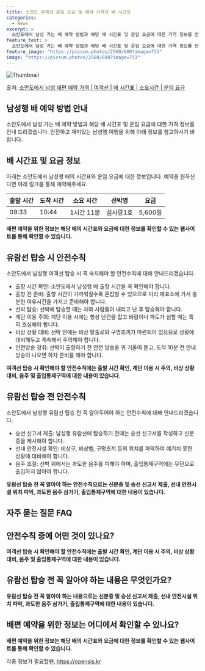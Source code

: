 ```yaml
---
title: 소안도 여객선 운임 요금 및 예약 가격과 배 시간표
categories:
  - News
excerpt: >
  소안도에서 남성 가는 배 예약 방법과 해당 배 시간표 및 운임 요금에 대한 가격 정보를 안내 드리겠습니다. 안전하고 재밋는 남성행 여행을 위해 아래 정보 참고하시기 바랍니다. 남성행 배편 예약하기 👈 클릭소안도에서 남성행 배 시간표출발 시간도착 시간소요 시간선박명요금09:3310:441시간 11분섬사랑1호5,600원남성행 배편 예약하기 👈 클릭소안도에서 남성행 여객선 탑승 시 이용수칙안전한 탑승을 위해 꼭 숙지해야 할 사항들이 있습니다. 1) 출항 시간 확인 소안도에서 남성행 배 출항 시간을 꼭 확인해야 합니다. 2) 출항 전 준비 배 출항 시간이 가까워질수록 혼잡할 수 있으므로 미리 매표소에 가서 충분한 여유시간을 가지고 준비해야 합니다. 3) 선박 탑승 선박에 탑승할 때는 차와 사람들이 내리고 난 후..
feature_text: >
  소안도에서 남성 가는 배 예약 방법과 해당 배 시간표 및 운임 요금에 대한 가격 정보를 안내 드리겠습니다. 안전하고 재밋는 남성행 여행을 위해 아래 정보 참고하시기 바랍니다. 남성행 배편 예약하기 👈 클릭소안도에서 남성행 배 시간표출발 시간도착 시간소요 시간선박명요금09:3310:441시간 11분섬사랑1호5,600원남성행 배편 예약하기 👈 클릭소안도에서 남성행 여객선 탑승 시 이용수칙안전한 탑승을 위해 꼭 숙지해야 할 사항들이 있습니다. 1) 출항 시간 확인 소안도에서 남성행 배 출항 시간을 꼭 확인해야 합니다. 2) 출항 전 준비 배 출항 시간이 가까워질수록 혼잡할 수 있으므로 미리 매표소에 가서 충분한 여유시간을 가지고 준비해야 합니다. 3) 선박 탑승 선박에 탑승할 때는 차와 사람들이 내리고 난 후..
feature_image: "https://picsum.photos/2560/600?image=733"
image: "https://picsum.photos/2560/600?image=733"
---
```


![Thumbnail](https://img1.daumcdn.net/thumb/R800x0/?scode=mtistory2&fname=https%3A%2F%2Fblog.kakaocdn.net%2Fdn%2FzVrFb%2FbtsHCPB4Jud%2F3Agou4uKW87Brskz9pImK1%2Fimg.webp)

<p>출처: <a href="https://opensis.kr/entry/%EC%86%8C%EC%95%88%EB%8F%84%EC%97%90%EC%84%9C-%EB%82%A8%EC%84%B1-%EB%B0%B0%ED%8E%B8-%EC%98%88%EC%95%BD-%EA%B0%80%EA%B2%A9-%EC%97%AC%EA%B0%9D%EC%84%A0-%EB%B0%B0-%EC%8B%9C%EA%B0%84%ED%91%9C-%EC%86%8C%EC%9A%94%EC%8B%9C%EA%B0%84-%EC%9A%B4%EC%9E%84-%EC%9A%94%EA%B8%88" rel="dofollow">소안도에서 남성 배편 예약 가격 | 여객선 | 배 시간표 | 소요시간 | 운임 요금</a> </p>

## 남성행 배 예약 방법 안내

소안도에서 남성 가는 배 예약 방법과 해당 배 시간표 및 운임 요금에 대한 가격 정보를 안내 드리겠습니다. 안전하고 재미있는 남성행 여행을
위해 아래 정보를 참고하시기 바랍니다.

## 배 시간표 및 요금 정보

아래는 소안도에서 남성행 배의 시간표와 운임 요금에 대한 정보입니다. 예약을 원하신다면 아래 링크를 통해 예약해주세요.

**출발 시간** | **도착 시간** | **소요 시간** | **선박명** | **요금**  
---|---|---|---|---  
09:33 | 10:44 | 1시간 11분 | 섬사랑1호 | 5,600원  
  
**배편 예약을 위한 정보는 해당 배의 시간표와 요금에 대한 정보를 확인할 수 있는 웹사이트를 통해 확인할 수 있습니다.**

## 유람선 탑승 시 안전수칙

소안도에서 남성행 여객선 탑승 시 꼭 숙지해야 할 안전수칙에 대해 안내드리겠습니다.

  * 출항 시간 확인: 소안도에서 남성행 배 출항 시간을 꼭 확인해야 합니다.
  * 출항 전 준비: 출항 시간이 가까워질수록 혼잡할 수 있으므로 미리 매표소에 가서 충분한 여유시간을 가지고 준비해야 합니다.
  * 선박 탑승: 선박에 탑승할 때는 차와 사람들이 내리고 난 후 탑승해야 합니다.
  * 계단 이용 주의: 계단 이용 시에는 항상 난간을 잡고 바람이나 파도가 심할 때는 특히 조심해야 합니다.
  * 비상 상황 대비: 선박 안에는 비상 탈출로와 구명조끼가 마련되어 있으므로 상황에 대비해두고 계속해서 주의해야 합니다.
  * 안전방송 청취: 선박이 출항하기 전 안전 방송을 귀 기울여 듣고, 도착 10분 전 안내방송이 나오면 하차 준비를 해야 합니다.

**여객선 탑승 시 확인해야 할 안전수칙에는 출발 시간 확인, 계단 이용 시 주의, 비상 상황 대비, 음주 및 출입통제구역에 대한 내용이
있습니다.**

## 유람선 탑승 전 안전수칙

소안도에서 남성행 유람선 탑승 전 꼭 알아두어야 하는 안전수칙에 대해 안내드리겠습니다.

  * 승선 신고서 제출: 남성행 유람선에 탑승하기 전에는 승선 신고서를 작성하고 신분증을 제시해야 합니다.
  * 선내 안전시설 확인: 비상구, 비상벨, 구명조끼 등의 위치를 파악하여 예기치 못한 상황에 대비해야 합니다.
  * 음주 조절: 선박 위에서는 과도한 음주를 피해야 하며, 출입통제구역에는 무단으로 출입하지 않아야 합니다.

**유람선 탑승 전 꼭 알아야 하는 안전수칙으로는 신분증 및 승선 신고서 제출, 선내 안전시설 위치 파악, 과도한 음주 삼가기,
출입통제구역에 대한 내용이 있습니다.**

## 자주 묻는 질문 FAQ

## 안전수칙 중에 어떤 것이 있나요?

**여객선 탑승 시 확인해야 할 안전수칙에는 출발 시간 확인, 계단 이용 시 주의, 비상 상황 대비, 음주 및 출입통제구역에 대한 내용이
있습니다.**

## 유람선 탑승 전 꼭 알아야 하는 내용은 무엇인가요?

**유람선 탑승 전 꼭 알아야 하는 내용으로는 신분증 및 승선 신고서 제출, 선내 안전시설 위치 파악, 과도한 음주 삼가기, 출입통제구역에
대한 내용이 있습니다.**

## 배편 예약을 위한 정보는 어디에서 확인할 수 있나요?

**배편 예약을 위한 정보는 해당 배의 시간표와 요금에 대한 정보를 확인할 수 있는 웹사이트를 통해 확인할 수 있습니다.**

 

각종 정보가 필요할땐, <a href="https://opensis.kr" rel="dofollow">https://opensis.kr</a>


